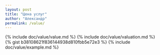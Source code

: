 ```yaml
---
layout: post
title: "Цена услуг"
author: "Александр"
permalink: /value/
---
```

{% include doc/value/value.md %}
{% include doc/value/valuation.md %}
{% gist b38108621f836144938d810fbb5e72e3 %}
{% include doc/value/example.md %}
